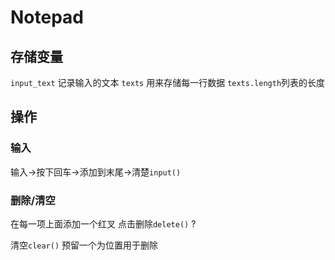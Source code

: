 # Notepad

## 存储变量
`input_text` 记录输入的文本
`texts` 用来存储每一行数据
`texts.length`列表的长度

## 操作
### 输入
输入->按下回车->添加到末尾->清楚`input()`


### 删除/清空
在每一项上面添加一个红叉 点击删除`delete()`
?

清空`clear()` 预留一个为位置用于删除
